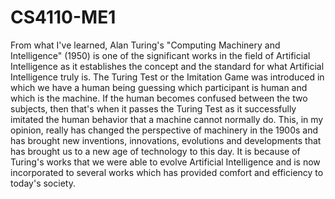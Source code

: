 # CS4110-ME1

From what I've learned, Alan Turing's "Computing Machinery and Intelligence" (1950) is  one of the significant works in the field of Artificial Intelligence as it establishes the concept and the standard for what Artificial Intelligence truly is. The Turing Test or the Imitation Game was introduced in which we have a human being guessing which participant is human and which is the machine. If the human becomes confused between the two subjects, then that's when it passes the Turing Test as it successfully imitated the human behavior that a machine cannot normally do. This, in my opinion, really has changed the perspective of machinery in the 1900s and has brought new inventions, innovations, evolutions and developments that has brought us to a new age of technology to this day. It is because of Turing's works that we were able to evolve Artificial Intelligence and is now incorporated to several works which has provided comfort and efficiency to today's society.
